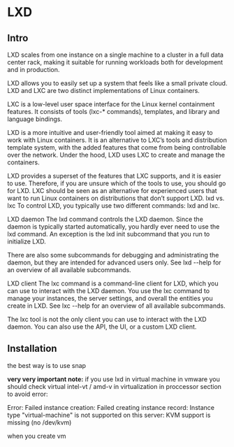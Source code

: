 # LXD

## Intro
LXD scales from one instance on a single machine to a cluster in a full data center rack, making it suitable for running workloads both for development and in production.

LXD allows you to easily set up a system that feels like a small private cloud. LXD and LXC are two distinct implementations of Linux containers.

LXC is a low-level user space interface for the Linux kernel containment features. It consists of tools (lxc-* commands), templates, and library and language bindings.

LXD is a more intuitive and user-friendly tool aimed at making it easy to work with Linux containers. It is an alternative to LXC’s tools and distribution template system, with the added features that come from being controllable over the network. Under the hood, LXD uses LXC to create and manage the containers.

LXD provides a superset of the features that LXC supports, and it is easier to use. Therefore, if you are unsure which of the tools to use, you should go for LXD. LXC should be seen as an alternative for experienced users that want to run Linux containers on distributions that don’t support LXD.
lxd vs. lxc
To control LXD, you typically use two different commands: lxd and lxc.

LXD daemon
The lxd command controls the LXD daemon. Since the daemon is typically started automatically, you hardly ever need to use the lxd command. An exception is the lxd init subcommand that you run to initialize LXD.

There are also some subcommands for debugging and administrating the daemon, but they are intended for advanced users only. See lxd --help for an overview of all available subcommands.

LXD client
The lxc command is a command-line client for LXD, which you can use to interact with the LXD daemon. You use the lxc command to manage your instances, the server settings, and overall the entities you create in LXD. See lxc --help for an overview of all available subcommands.

The lxc tool is not the only client you can use to interact with the LXD daemon. You can also use the API, the UI, or a custom LXD client.




## Installation

the best way is to use snap

****very very important note:****
if you use lxd in virtual machine in vmware you should check virtual intel-vt / amd-v in virtualization in proccessor section to avoid error:

Error: Failed instance creation: Failed creating instance record: Instance type "virtual-machine" is not supported on this server: KVM support is missing (no /dev/kvm)

when you create vm 




